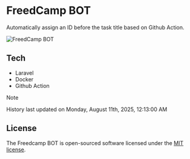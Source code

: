 # FreedCamp BOT

Automatically assign an ID before the task title based on Github Action.

![FreedCamp BOT](https://repository-images.githubusercontent.com/737932867/7d34798b-2680-471c-b089-a78a718d3d6a)

## Tech

- Laravel
- Docker
- Github Action

> [!NOTE]  
> History last updated on Monday, August 11th, 2025, 12:13:00 AM

## License

The Freedcamp BOT is open-sourced software licensed under the [MIT license](https://opensource.org/licenses/MIT).
